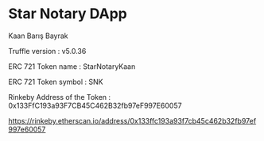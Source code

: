 
# Star Notary DApp

Kaan Barış Bayrak

Truffle version : v5.0.36

ERC 721 Token name : StarNotaryKaan

ERC 721 Token symbol : SNK

Rinkeby Address of the Token  :  0x133FfC193a93F7CB45C462B32fb97eF997E60057

https://rinkeby.etherscan.io/address/0x133ffc193a93f7cb45c462b32fb97ef997e60057 
